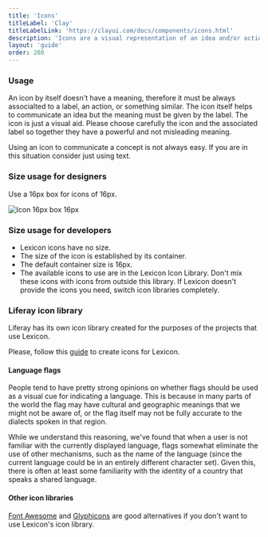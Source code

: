 ```yaml
---
title: 'Icons'
titleLabel: 'Clay'
titleLabelLink: 'https://clayui.com/docs/components/icons.html'
description: 'Icons are a visual representation of an idea and/or action.'
layout: 'guide'
order: 280
---
```



### Usage

An icon by itself doesn't have a meaning, therefore it must be always associalted to a label, an action, or something similar. The icon itself helps to communicate an idea but the meaning must be given by the label. The icon is just a visual aid. Please choose carefully the icon and the associated label so together they have a powerful and not misleading meaning.

Using an icon to communicate a concept is not always easy. If you are in this situation consider just using text.

### Size usage for designers

Use a 16px box for icons of 16px.

![Icon 16px box 16px](/images/lexicon/Icon16.jpg)

### Size usage for developers

-   Lexicon icons have no size.
-   The size of the icon is established by its container.
-   The default container size is 16px.
-   The available icons to use are in the Lexicon Icon Library. Don't mix these icons with icons from outside this library. If Lexicon doesn't provide the icons you need, switch icon libraries completely.

### Liferay icon library

Liferay has its own icon library created for the purposes of the projects that use Lexicon.

<!--
<ul class="lexicon-icon-list list-unstyled">
{foreach $icon in $page.icons}
	<li>
		<svg class="lexicon-icon lexicon-icon-{$icon}">
			<use xlink:href="/vendor/lexicon/icons.svg#{$icon}" />
		</svg>
		<span>{$icon}</span>
	</li>
{/foreach}
</ul> -->

Please, follow this [guide](https://gist.github.com/natecavanaugh/b9546c4215e5d5ef88a1b9d6ae2041a3#lexicon-icon-design-guidelines) to create icons for Lexicon.

#### Language flags

People tend to have pretty strong opinions on whether flags should be used as a visual cue for indicating a language. This is because in many parts of the world the flag may have cultural and geographic meanings that we might not be aware of, or the flag itself may not be fully accurate to the dialects spoken in that region.

While we understand this reasoning, we've found that when a user is not familiar with the currently displayed language, flags somewhat eliminate the use of other mechanisms, such as the name of the language (since the current language could be in an entirely different character set). Given this, there is often at least some familiarity with the identity of a country that speaks a shared language.

<!--
<ul class="lexicon-icon-list list-unstyled">
{foreach $flag in $page.flags}
	<li>
		<svg class="lexicon-icon lexicon-icon-{$flag}">
			<use xlink:href="/vendor/lexicon/icons.svg#{$flag}" />
		</svg>
		<span>{$page.flagData[$flag]} ({$flag})</span>
	</li>
{/foreach}
</ul> -->

#### Other icon libraries

[Font Awesome](http://fontawesome.io/) and [Glyphicons](http://glyphicons.com/) are good alternatives if you don't want to use Lexicon's icon library.
